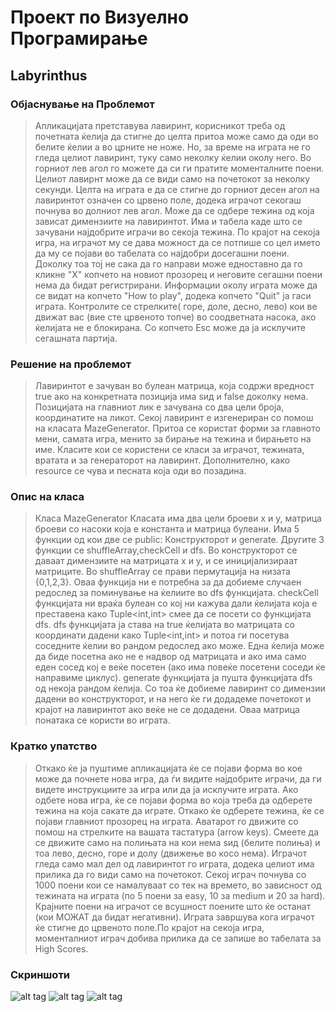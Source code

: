 # Проект по Визуелно Програмирање
## Labyrinthus

### Објаснување на Проблемот

> Апликацијата претставува лавиринт, корисникот треба од почетната ќелија да стигне до целта притоа може само да оди во белите ќелии а во црните не ноже. Но, за време на играта не го гледа целиот лавиринт, туку само неколку ќелии околу него. Во горниот лев агол го можете да си ги пратите моменталните поени. Целиот лавирнт може да се види само на почетокот за неколку секунди. Целта на играта е да се стигне до горниот десен агол на лавиринтот означен со црвено поле, додека играчот секогаш почнува во долниот лев агол. Може да се одбере тежина од која зависат димензиите на лавиринтот. Има и табела каде што се зачувани најдобрите играчи во секоја тежина. По крајот на секоја игра, на играчот му се дава можност да се потпише со цел името да му се појави во табелата со најдобри досегашни поени. Доколку тоа тој не сака да го направи може едноставно да го кликне "X" копчето на новиот прозорец и неговите сегашни поени нема да бидат регистрирани. Информации околу играта може да се видат на копчето "How to play", додека копчето "Quit" ја гаси играта.
Контролите се стрелките( горе, доле, десно, лево) кои ве движат вас (вие сте црвеното топче) во соодветната насока, ако ќелијата не е блокирана. Со копчето Еѕс може да ја исклучите сегашната партија. 

### Решение на проблемот

> Лавиринтот е зачуван во булеан матрица, која содржи вредност true ако на конкретната позиција има ѕид и false доколку нема. Позицијата на главниот лик е зачувана со два цели броја, координатите на ликот. Секој лавиринт е изгенериран со помош на класата MazeGenerator. Притоа се користат форми за главното мени, самата игра, менито за бирање на тежина и бирањето на име. Класите кои се користени се класи за играчот, тежината, вратата и за генераторот на лавиринт. Дополнително, како resource се чува и песната која оди во позадина. 

### Опис на класа

> Класа MazeGenerator
Класата има два цели броеви х и у, матрица броеви со насоки која е константа и матрица булеани.
Има 5 функции од кои две се public: Конструкторот и generate.
Другите 3 функции се shuffleArray,checkCell и dfs. 
Во конструкторот се даваат димензиите на матрицата x и у, и се иницијализираат матриците.
Во shuffleArray се прави пермутација на низата {0,1,2,3}. Оваа функција ни е потребна за да добиеме случаен редослед за поминување на ќелиите во dfs функцијата.
checkCell функцијата ни враќа булеан со кој ни кажува дали ќелијата која е преставена како Tuple<int,int> смее да се посети со функцијата dfs.
dfs функцијата ја става на true ќелијата во матрицата со координати дадени како Tuple<int,int> и потоа ги посетува соседните ќелии во рандом редослед ако може. Една ќелија може да биде посетна ако не е надвор од матрицата и ако има само еден сосед кој е веќе посетен (ако има повеќе посетени соседи ќе направиме циклус).
generate функцијата ја пушта функцијата dfs од некоја рандом ќелија. Со тоа ќе добиеме лавиринт со димензии дадени во конструкторот, и на него ќе ги додадеме почетокот и крајот на лавиринтот ако веќе не се додадени. Оваа матрица понатака се користи во играта.

### Кратко упатство

> Откако ќе ја пуштиме апликацијата ќе се појави форма во кое може да почнете нова игра, да ѓи видите најдобрите играчи, да ги видете инструкциите за игра или да ја исклучите играта.
Ако одбете нова игра, ќе се појави форма во која треба да одберете тежина на која сакате да играте. Откако ќе одберете тежина, ќе се појави главниот прозорец на играта.
Аватарот го движите со помош на стрелките на вашата тастатура (arrow keys). Смеете да се движите само на полињата на кои нема ѕид (белите полиња) и тоа лево, десно, горе и долу (движење во косо нема). Играчот гледа само мал дел од лавиринтот го играта, додека целиот има прилика да го види само на почетокот. Секој играч почнува со 1000 поени кои се намалуваат со тек на времето, во зависност од тежината на играта (по 5 поени за easy, 10 за medium и 20 за hard). Крајните поени на играчот се всушност поените што ќе останат (кои МОЖАТ да бидат негативни). Играта завршува кога играчот ќе стигне до црвеното поле.По крајот на секоја игра, моменталниот играч добива прилика да се запише во табелата за High Scores. 

### Скриншоти

![alt tag](http://i.imgur.com/8VlILy1.png) 
![alt tag](http://i.imgur.com/Xbgfcn7.png) 
![alt tag](http://i.imgur.com/Rz2TUmD.png) 
